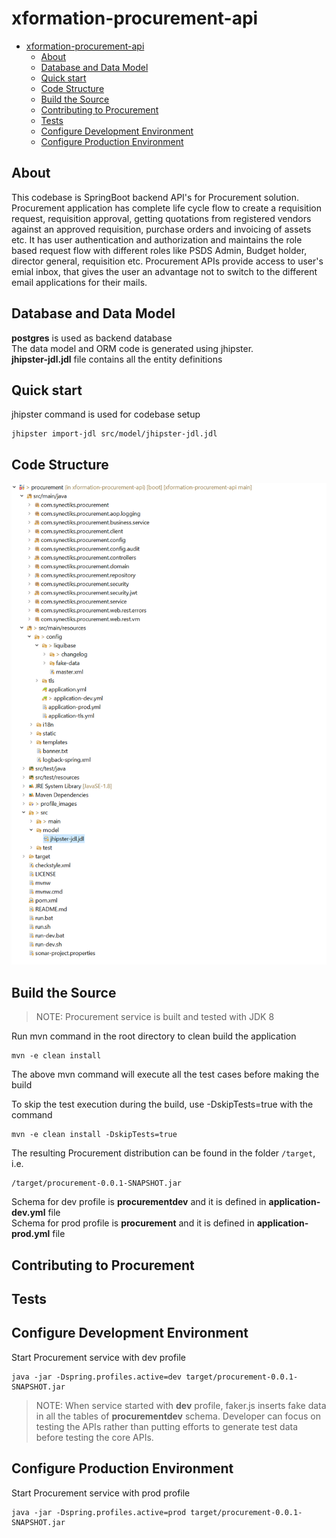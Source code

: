 # xformation-procurement-api
- [xformation-procurement-api](#xformation-procurement-api)
  - [About](#about)
  - [Database and Data Model](#database-and-data-model)
  - [Quick start](#quick-start)
  - [Code Structure](#code-structure)  
  - [Build the Source](#build-the-source)
  - [Contributing to Procurement](#contributing-to-procurement)
  - [Tests](#tests)
  - [Configure Development Environment](#configure-development-environment)
  - [Configure Production Environment](#configure-production-environment)
  
## About 
  This codebase is SpringBoot backend API's for Procurement solution. Procurement application has complete life cycle flow to create a requisition request, requisition approval, getting quotations from registered vendors against an approved requisition, purchase orders and invoicing of assets etc. It has user authentication and authorization and maintains the role based request flow with different roles like PSDS Admin, Budget holder, director general, requisition etc.
  Procurement APIs provide access to user's emial inbox, that gives the user an advantage not to switch to the different email applications for their mails.  

## Database and Data Model
  **postgres** is used as backend database  
  The data model and ORM code is generated using jhipster.  
  **jhipster-jdl.jdl** file contains all the entity definitions  

## Quick start
  jhipster command is used for codebase setup  
  ```
  jhipster import-jdl src/model/jhipster-jdl.jdl
  ```
## Code Structure  
  ![Code structure](./codestructure.png)

## Build the Source  
> NOTE: Procurement service is built and tested with JDK 8  

  Run mvn command in the root directory to clean build the application  
  
  ```
  mvn -e clean install
  ```
  The above mvn command will execute all the test cases before making the build  
  
  To skip the test execution during the build, use -DskipTests=true with the command  
  ```
  mvn -e clean install -DskipTests=true
  ```

  The resulting Procurement distribution can be found in the folder `/target`, i.e.
  ```
  /target/procurement-0.0.1-SNAPSHOT.jar
  ```

  Schema for dev profile is **procurementdev** and it is defined in **application-dev.yml** file  
  Schema for prod profile is **procurement** and it is defined in **application-prod.yml** file  

## Contributing to Procurement  

## Tests  

## Configure Development Environment  
  Start Procurement service with dev profile  
  ```
  java -jar -Dspring.profiles.active=dev target/procurement-0.0.1-SNAPSHOT.jar
  ```
  > NOTE: When service started with **dev** profile, faker.js inserts fake data in all the tables of **procurementdev** schema. Developer can focus on testing the APIs rather than putting efforts to generate test data before testing the core APIs.  

## Configure Production Environment  
  Start Procurement service with prod profile  
  ```
  java -jar -Dspring.profiles.active=prod target/procurement-0.0.1-SNAPSHOT.jar
  ```
  

